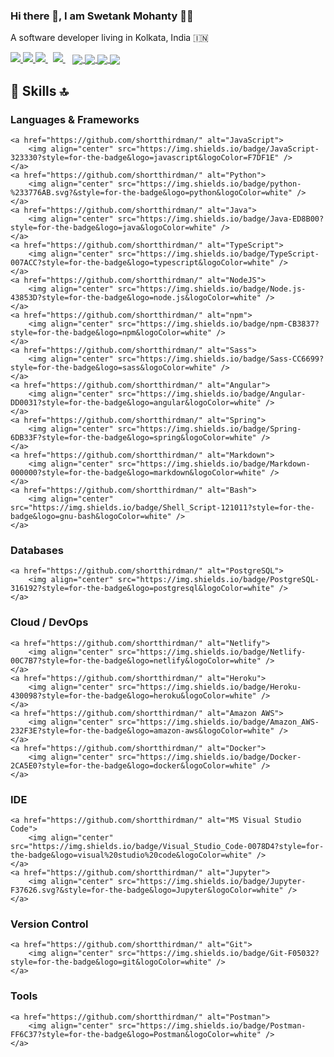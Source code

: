 ### Hi there 👋, I am Swetank Mohanty 👨‍💻

A software developer living in Kolkata, India :india:

<a href="https://api.whatsapp.com/send?phone=919007636266&text=Hello%20Swetank,%20I%20got%20your%20contact%20from%20your%20Github%20profile" alt="Connect on Whatsapp"> 
    <img src="https://img.shields.io/badge/WHATSAPP-%2325D366.svg?&style=for-the-badge&logo=whatsapp&logoColor=white" /> 
</a>
<a href="https://www.twitter.com/ShortThirdMan93" alt="Follow Me on Twitter"> 
    <img src="https://img.shields.io/badge/twitter-%231DA1F2.svg?&style=for-the-badge&logo=twitter&logoColor=white" />
</a>
<a href="https://www.linkedin.com/in/shortthirdman" alt="Connect on LinkedIn"> 
  <img src="https://img.shields.io/badge/linkedin-%230077B5.svg?&style=for-the-badge&logo=linkedin&logoColor=white" />
</a>&nbsp;
<a href="mailto:swetank.mohanty@outlook.com">
  <img src="https://img.shields.io/badge/email%20me-%23D14836.svg?&style=for-the-badge&logo=gmail&logoColor=white" />
</a>&nbsp;&nbsp;

<a href="https://github.com/shortthirdman" alt="GitHub Profile Stats">
  <img align="center" src="https://github-readme-stats.vercel.app/api/?username=shortthirdman&show_icons=true&count_private=true&theme=yeblu&include_all_commits=true" />
</a>
<a href="https://github.com/shortthirdman" alt="Top Langs">
  <img align="center" src="https://github-readme-stats.vercel.app/api/top-langs/?username=shortthirdman&langs_count=10&theme=yeblu&layout=compact" />
</a>

<!-- 
[![shortthirdman's GitHub Streak](https://github-readme-streak-stats.herokuapp.com/?user=Naereen&theme=blue-green)](https://github.com/shortthirdman/shortthirdman)
-->
<a href="https://github.com/shortthirdman/shortthirdman" alt="GitHub Streak">
    <img align="center" src="https://github-readme-streak-stats.herokuapp.com/?user=shortthirdman&theme=blue-green" />
</a>

<a href="https://github.com/shortthirdman" alt="Wakatime Stats">
    <img align="center" src="https://github-readme-stats.vercel.app/api/wakatime?username=shortthirdman&hide_progress=false&theme=yeblu" />
</a>

## 🚀 Skills 🔝 ##

### Languages & Frameworks ###

	<a href="https://github.com/shortthirdman/" alt="JavaScript">
		<img align="center" src="https://img.shields.io/badge/JavaScript-323330?style=for-the-badge&logo=javascript&logoColor=F7DF1E" />
	</a>
	<a href="https://github.com/shortthirdman/" alt="Python">
		<img align="center" src="https://img.shields.io/badge/python-%233776AB.svg?&style=for-the-badge&logo=python&logoColor=white" />
	</a>
	<a href="https://github.com/shortthirdman/" alt="Java">
		<img align="center" src="https://img.shields.io/badge/Java-ED8B00?style=for-the-badge&logo=java&logoColor=white" />
	</a>
	<a href="https://github.com/shortthirdman/" alt="TypeScript">
		<img align="center" src="https://img.shields.io/badge/TypeScript-007ACC?style=for-the-badge&logo=typescript&logoColor=white" />
	</a>
	<a href="https://github.com/shortthirdman/" alt="NodeJS">
		<img align="center" src="https://img.shields.io/badge/Node.js-43853D?style=for-the-badge&logo=node.js&logoColor=white" />
	</a>
	<a href="https://github.com/shortthirdman/" alt="npm">
		<img align="center" src="https://img.shields.io/badge/npm-CB3837?style=for-the-badge&logo=npm&logoColor=white" />
	</a>
	<a href="https://github.com/shortthirdman/" alt="Sass">
		<img align="center" src="https://img.shields.io/badge/Sass-CC6699?style=for-the-badge&logo=sass&logoColor=white" />
	</a>
	<a href="https://github.com/shortthirdman/" alt="Angular">
		<img align="center" src="https://img.shields.io/badge/Angular-DD0031?style=for-the-badge&logo=angular&logoColor=white" />
	</a>
	<a href="https://github.com/shortthirdman/" alt="Spring">
		<img align="center" src="https://img.shields.io/badge/Spring-6DB33F?style=for-the-badge&logo=spring&logoColor=white" />
	</a>
	<a href="https://github.com/shortthirdman/" alt="Markdown">
		<img align="center" src="https://img.shields.io/badge/Markdown-000000?style=for-the-badge&logo=markdown&logoColor=white" />
	</a>
	<a href="https://github.com/shortthirdman/" alt="Bash">
		<img align="center" src="https://img.shields.io/badge/Shell_Script-121011?style=for-the-badge&logo=gnu-bash&logoColor=white" />
	</a>

### Databases ###

	<a href="https://github.com/shortthirdman/" alt="PostgreSQL">
		<img align="center" src="https://img.shields.io/badge/PostgreSQL-316192?style=for-the-badge&logo=postgresql&logoColor=white" />
	</a>

### Cloud / DevOps ###

	<a href="https://github.com/shortthirdman/" alt="Netlify">
		<img align="center" src="https://img.shields.io/badge/Netlify-00C7B7?style=for-the-badge&logo=netlify&logoColor=white" />
	</a>
	<a href="https://github.com/shortthirdman/" alt="Heroku">
		<img align="center" src="https://img.shields.io/badge/Heroku-430098?style=for-the-badge&logo=heroku&logoColor=white" />
	</a>
	<a href="https://github.com/shortthirdman/" alt="Amazon AWS">
		<img align="center" src="https://img.shields.io/badge/Amazon_AWS-232F3E?style=for-the-badge&logo=amazon-aws&logoColor=white" />
	</a>
	<a href="https://github.com/shortthirdman/" alt="Docker">
		<img align="center" src="https://img.shields.io/badge/Docker-2CA5E0?style=for-the-badge&logo=docker&logoColor=white" />
	</a>

### IDE ###

	<a href="https://github.com/shortthirdman/" alt="MS Visual Studio Code">
		<img align="center" src="https://img.shields.io/badge/Visual_Studio_Code-0078D4?style=for-the-badge&logo=visual%20studio%20code&logoColor=white" />
	</a>	
	<a href="https://github.com/shortthirdman/" alt="Jupyter">
		<img align="center" src="https://img.shields.io/badge/Jupyter-F37626.svg?&style=for-the-badge&logo=Jupyter&logoColor=white" />
	</a>


### Version Control ###

	<a href="https://github.com/shortthirdman/" alt="Git">
		<img align="center" src="https://img.shields.io/badge/Git-F05032?style=for-the-badge&logo=git&logoColor=white" />
	</a>

### Tools ###

	<a href="https://github.com/shortthirdman/" alt="Postman">
		<img align="center" src="https://img.shields.io/badge/Postman-FF6C37?style=for-the-badge&logo=Postman&logoColor=white" />
	</a>

<!--
<a href="https://github.com/shortthirdman/" alt="">
	<img align="center" src="" />
</a>
<a href="https://github.com/shortthirdman/" alt="">
	<img align="center" src="" />
</a>
<a href="https://github.com/shortthirdman/" alt="">
	<img align="center" src="" />
</a>

<img src="https://img.shields.io/badge/react-%2361DAFB.svg?&style=for-the-badge&logo=react&logoColor=white" /> <img src="https://img.shields.io/badge/php-%23777BB4.svg?&style=for-the-badge&logo=php&logoColor=white" /> <img src="https://img.shields.io/badge/flutter-%2302569B.svg?&style=for-the-badge&logo=flutter&logoColor=white" />
[![shortthirdman's wakatime stats](https://github-readme-stats.vercel.app/api/wakatime?username=shortthirdman)](https://github.com/shortthirdman)
-->

<!--
**shortthirdman/shortthirdman** is a ✨ _special_ ✨ repository because its `README.md` (this file) appears on your GitHub profile.

Here are some ideas to get you started:

- 🔭 I’m currently working on ...
- 🌱 I’m currently learning ...
- 👯 I’m looking to collaborate on ...
- 🤔 I’m looking for help with ...
- 💬 Ask me about ...
- 📫 How to reach me: ...
- 😄 Pronouns: ...
- ⚡ Fun fact: ...

- 🔭 I’m currently working on any random project ideas
- 🌱 I’m currently learning **Python, Flutter, GraphQL, React.js, DevOps**
- 👯 I’m looking to collaborate on software developments 
- 🌋 I’m always looking for challenging work oppurtunities ahead.
- 🤔 I’m looking for help with Mobile Application Development, ML with Python, DevOps
- 💬 Ask me about Front-end web technologies, Web development frameworks
- 📫 How to reach me: Drop me a message to my <a href="mailto:swetank.mohanty@outlook.com">inbox</a> or via <a href="https://wa.me/919007636266&text=" target="_blank" rel="noopener noreferrer">WhatsApp</a> / <a href="https://t.me/shortthirdman" target="_blank" rel="noopener noreferrer">Telegram</a>
-->
